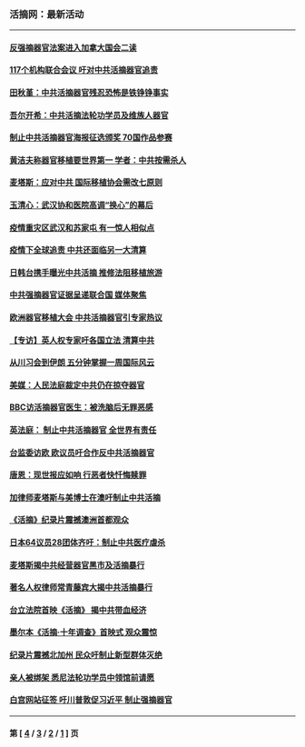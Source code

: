 ### 活摘网：最新活动
---
#### [反强摘器官法案进入加拿大国会二读](../../pages/nf5883/n13033450.md?07210430) 
#### [117个机构联合会议 吁对中共活摘器官追责](../../pages/nf5883/n12775087.md?07210430) 
#### [田秋堇：中共活摘器官残忍恐怖是铁铮铮事实](../../pages/nf5883/n12702148.md?07210430) 
#### [吾尔开希：中共活摘法轮功学员及维族人器官](../../pages/nf5883/n12693197.md?07210430) 
#### [制止中共活摘器官海报征选颁奖 70国作品参赛](../../pages/nf5883/n12692050.md?07210430) 
#### [黄洁夫称器官移植要世界第一 学者：中共按需杀人](../../pages/nf5883/n12572329.md?07210430) 
#### [麦塔斯：应对中共 国际移植协会需改七原则](../../pages/nf5883/n12514711.md?07210430) 
#### [玉清心：武汉协和医院高调“换心”的幕后](../../pages/nf5883/n12298730.md?07210430) 
#### [疫情重灾区武汉和苏家屯 有一惊人相似点](../../pages/nf5883/n12150824.md?07210430) 
#### [疫情下全球追责 中共还面临另一大清算](../../pages/nf5883/n12070397.md?07210430) 
#### [日韩台携手曝光中共活摘 推修法阻移植旅游](../../pages/nf5883/n11712046.md?07210430) 
#### [中共强摘器官证据呈递联合国 媒体聚焦](../../pages/nf5883/n11546426.md?07210430) 
#### [欧洲器官移植大会 中共活摘器官引专家热议](../../pages/nf5883/n11539095.md?07210430) 
#### [【专访】英人权专家吁各国立法 清算中共](../../pages/nf5883/n11367315.md?07210430) 
#### [从川习会到伊朗 五分钟掌握一周国际风云](../../pages/nf5883/n11338520.md?07210430) 
#### [美媒：人民法庭裁定中共仍在掠夺器官](../../pages/nf5883/n11334897.md?07210430) 
#### [BBC访活摘器官医生：被洗脑后无罪恶感](../../pages/nf5883/n11335935.md?07210430) 
#### [英法庭： 制止中共活摘器官 全世界有责任](../../pages/nf5883/n11330691.md?07210430) 
#### [台监委访欧 欧议员吁合作反中共活摘器官](../../pages/nf5883/n11109190.md?07210430) 
#### [唐恩：现世报应如响 行恶者快忏悔赎罪](../../pages/nf5883/n11104016.md?07210430) 
#### [加律师麦塔斯与美博士在澳吁制止中共活摘](../../pages/nf5883/n10724764.md?07210430) 
#### [《活摘》纪录片震撼澳洲首都观众](../../pages/nf5883/n10722747.md?07210430) 
#### [日本64议员28团体齐吁：制止中共医疗虐杀](../../pages/nf5883/n10587757.md?07210430) 
#### [麦塔斯揭中共经营器官黑市及活摘暴行](../../pages/nf5883/n10442407.md?07210430) 
#### [著名人权律师常青藤宾大揭中共活摘暴行](../../pages/nf5883/n10318181.md?07210430) 
#### [台立法院首映《活摘》 揭中共带血经济](../../pages/nf5883/n9938847.md?07210430) 
#### [墨尔本《活摘·十年调查》首映式 观众震惊](../../pages/nf5883/n9522572.md?07210430) 
#### [纪录片震撼北加州 民众吁制止新型群体灭绝](../../pages/nf5883/n9188314.md?07210430) 
#### [亲人被绑架 悉尼法轮功学员中领馆前请愿](../../pages/nf5883/n9056753.md?07210430) 
#### [白宫网站征签 吁川普敦促习近平 制止强摘器官](../../pages/nf5883/n9009661.md?07210430) 

---
#### 第 [ [4](./4.md?07210430) / [3](./3.md?07210430) / [2](./2.md?07210430) / [1](./1.md?07210430) ] 页
